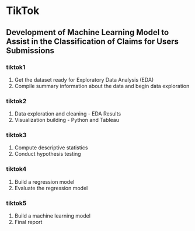 # TikTok

## Development of Machine Learning Model to Assist in the Classification of Claims for Users Submissions

### tiktok1
1. Get the dataset ready for Exploratory Data Analysis (EDA)
2. Compile summary information about the data and begin data exploration

### tiktok2
1. Data exploration and cleaning - EDA Results
2. Visualization building - Python and Tableau

### tiktok3
1. Compute descriptive statistics
2. Conduct hypothesis testing

### tiktok4
1. Build a regression model
2. Evaluate the regression model

### tiktok5
1. Build a machine learning model
2. Final report
